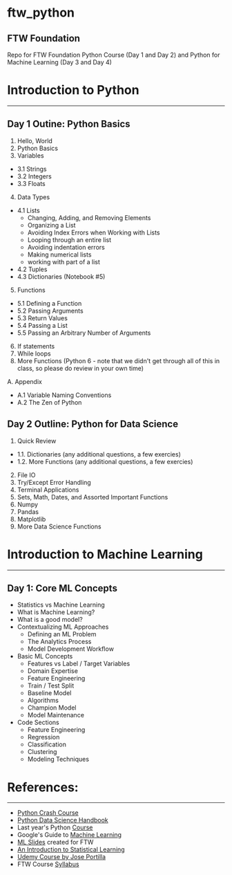 # ftw_python
## FTW Foundation
 Repo for FTW Foundation Python Course (Day 1 and Day 2) and Python for Machine Learning (Day 3 and Day 4)

# Introduction to Python 
---
## Day 1 Outine: Python Basics

1. Hello, World
2. Python Basics
3. Variables
  - 3.1 Strings 
  - 3.2 Integers 
  - 3.3 Floats 
4. Data Types 
 - 4.1 Lists 
    - Changing, Adding, and Removing Elements 
    - Organizing a List 
    - Avoiding Index Errors when Working with Lists
    - Looping through an entire list
    - Avoiding indentation errors
    - Making numerical lists
    - working with part of a list
 - 4.2 Tuples 
 - 4.3 Dictionaries (Notebook #5)
5. Functions 
  - 5.1 Defining a Function
  - 5.2 Passing Arguments 
  - 5.3 Return Values 
  - 5.4 Passing a List 
  - 5.5 Passing an Arbitrary Number of Arguments 
6. If statements  
7. While loops 
8. More Functions (Python 6 - note that we didn't get through all of this in class, so please do review in your own time)

A. Appendix
 - A.1 Variable Naming Conventions
 - A.2 The Zen of Python


## Day 2 Outline: Python for Data Science
1. Quick Review 
  - 1.1. Dictionaries (any additional questions, a few exercies)
  - 1.2. More Functions (any additional questions, a few exercies)
2. File IO
3. Try/Except Error Handling
4. Terminal Applications 
5. Sets, Math, Dates, and Assorted Important Functions 
6. Numpy
7. Pandas 
8. Matplotlib
9. More Data Science Functions

# Introduction to Machine Learning
---
## Day 1: Core ML Concepts 
- Statistics vs Machine Learning
- What is Machine Learning? 
- What is a good model?
- Contextualizing ML Approaches
  - Defining an ML Problem
  - The Analytics Process
  - Model Development Workflow
- Basic ML Concepts
  - Features vs Label / Target Variables
  - Domain Expertise
  - Feature Engineering
  - Train / Test Split
  - Baseline Model
  - Algorithms
  - Champion Model
  - Model Maintenance
- Code Sections
  - Feature Engineering
  - Regression 
  - Classification 
  - Clustering
  - Modeling Techniques 


# References: 
---
- <a href='https://ehmatthes.github.io/pcc/index.html'>Python Crash Course</a>
- <a href='https://jakevdp.github.io/PythonDataScienceHandbook/'>Python Data Science Handbook</a>
- Last year's Python <a href='https://github.com/ogbinar/python101/tree/master/notebooks'>Course</a>
- Google's Guide to <a href='https://developers.google.com/machine-learning/crash-course/ml-intro'>Machine Learning</a>
- <a href='https://docs.google.com/presentation/d/1UmeNA5Dpigekp8Vsy_GHeRV4LGaL9lK4pmMpq-tveLQ/edit?usp=sharing'>ML Slides</a> created for FTW 
- <a href='https://www.statlearning.com/'>An Introduction to Statistical Learning </a>
- <a href='https://www.udemy.com/course/python-for-data-science-and-machine-learning-bootcamp'>Udemy Course by Jose Portilla</a>
- FTW Course <a href='https://docs.google.com/spreadsheets/d/1bpSy1bKs6Om6uFBQOjStkybOru8BF9XiSQqq7rE52Tc/edit#gid=1162388120'>Syllabus</a>